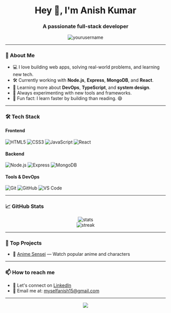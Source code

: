 <h1 align="center">Hey 👋, I'm Anish Kumar</h1>
<h3 align="center">A passionate full-stack developer</h3>

<p align="center">
  <img src="https://komarev.com/ghpvc/?username=yourusername&label=Profile%20views&color=0e75b6&style=flat" alt="yourusername" />
</p>

---

### 🚀 About Me

- 💻 I love building web apps, solving real-world problems, and learning new tech.
- 🛠️ Currently working with **Node.js**, **Express**, **MongoDB**, and **React**.
- 🌱 Learning more about **DevOps**, **TypeScript**, and **system design**.
- 🧰 Always experimenting with new tools and frameworks.
- 🧠 Fun fact: I learn faster by building than reading. 😄

---

### 🛠️ Tech Stack

#### Frontend
![HTML5](https://img.shields.io/badge/-HTML5-E34F26?style=flat&logo=html5)
![CSS3](https://img.shields.io/badge/-CSS3-1572B6?style=flat&logo=css3)
![JavaScript](https://img.shields.io/badge/-JavaScript-F7DF1E?style=flat&logo=javascript)
![React](https://img.shields.io/badge/-React-61DAFB?style=flat&logo=react)

#### Backend
![Node.js](https://img.shields.io/badge/-Node.js-339933?style=flat&logo=node.js)
![Express](https://img.shields.io/badge/-Express-000000?style=flat&logo=express)
![MongoDB](https://img.shields.io/badge/-MongoDB-47A248?style=flat&logo=mongodb)

#### Tools & DevOps
![Git](https://img.shields.io/badge/-Git-F05032?style=flat&logo=git)
![GitHub](https://img.shields.io/badge/-GitHub-181717?style=flat&logo=github)
![VS Code](https://img.shields.io/badge/-VS%20Code-007ACC?style=flat&logo=visual-studio-code)

---

### 📈 GitHub Stats

<p align="center">
  <img src="https://github-readme-stats.vercel.app/api?username=yourusername&show_icons=true&theme=radical" alt="stats" />
  <br />
  <img src="https://github-readme-streak-stats.herokuapp.com/?user=yourusername&theme=radical" alt="streak" />
</p>

---

### 🧠 Top Projects

- 🔗 [Anime Sensei](https://animesenseihub.web.app/) — Watch popular anime and characters
---

### 📫 How to reach me

- 💬 Let's connect on [LinkedIn](https://www.linkedin.com/in/anish-kumar-37a0a7274)
- 📧 Email me at: myselfanish15@gmail.com

---

<p align="center">
  <img src="https://github-profile-trophy.vercel.app/?username=yourusername&theme=monokai" />
</p>
